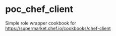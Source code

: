# poc_chef_client


Simple role wrapper cookbook for https://supermarket.chef.io/cookbooks/chef-client
